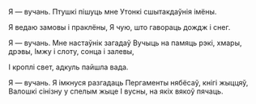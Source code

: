 
Я —  вучань. Птушкі пішуць мне Утонкі сшытакдаўнія імёны.

Я ведаю замовы і праклёны, Я чую, што гавораць дождж і снег.

Я — вучань. Мне настаўнік загадаў Вучыць на памяць рэкі, хмары, дрэвы, Імжу і слоту, сонца і залевы,

I кроплі свет, адкуль пайшла вада.

Я — вучань. Я імкнуся разгадаць Пергаменты нябёсаў, кнігі жыццяў, Валошкі сінізну у спелым жыце I вусны, на якіх вякоў пячаць.

